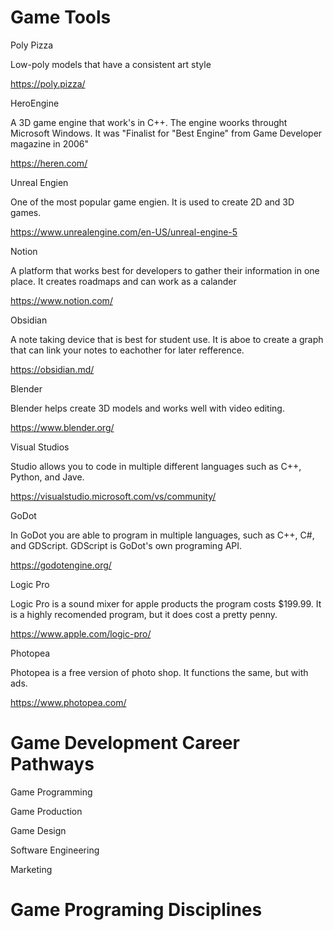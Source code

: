 # Game Tools
Poly Pizza

Low-poly models that have a consistent art style 

https://poly.pizza/

HeroEngine

A 3D game engine that work's in C++. The engine woorks throught Microsoft Windows. It was "Finalist for "Best Engine" from Game Developer magazine in 2006"

https://heren.com/

Unreal Engien

One of the most popular game engien. It is used to create 2D and 3D games. 

https://www.unrealengine.com/en-US/unreal-engine-5

Notion

A platform that works best for developers to gather their information in one place. It creates roadmaps and can work as a calander

https://www.notion.com/

Obsidian

A note taking device that is best for student use. It is aboe to create a graph that can link your notes to eachother for later refference. 

https://obsidian.md/

Blender

Blender helps create 3D models and works well with video editing. 

https://www.blender.org/

Visual Studios

Studio allows you to code in multiple different languages such as C++, Python, and Jave. 

https://visualstudio.microsoft.com/vs/community/

GoDot

In GoDot you are able to program in multiple languages, such as C++, C#, and GDScript. GDScript is GoDot's own programing API.

https://godotengine.org/

Logic Pro

Logic Pro is a sound mixer for apple products the program costs $199.99. It is a highly recomended program, but it does cost a pretty penny. 

https://www.apple.com/logic-pro/

Photopea

Photopea is a free version of photo shop. It functions the same, but with ads. 

https://www.photopea.com/

# Game Development Career Pathways

Game Programming

Game Production

Game Design

Software Engineering

Marketing


# Game Programing Disciplines

